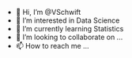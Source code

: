 - 👋 Hi, I’m @VSchwift
- 👀 I’m interested in Data Science
- 🌱 I’m currently learning Statistics
- 💞️ I’m looking to collaborate on ...
- 📫 How to reach me ...

<!---
VSchwift/VSchwift is a ✨ special ✨ repository because its `README.md` (this file) appears on your GitHub profile.
You can click the Preview link to take a look at your changes.
--->
